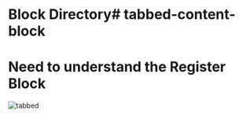 # Block Directory# tabbed-content-block

# Need to understand the Register Block
![tabbed](https://github.com/nftushar/tabbed-content-block/assets/58363866/0049d7cd-4271-4246-b75a-b268450c4e3e)
